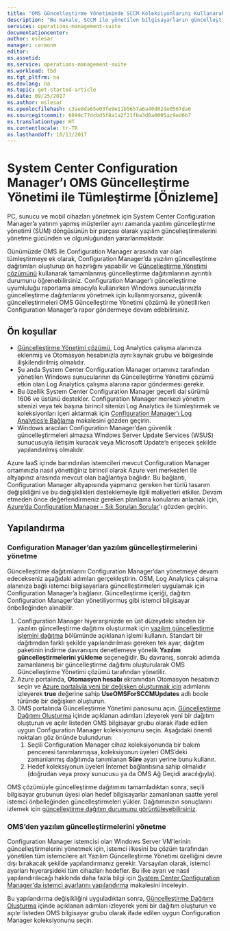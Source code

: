 ```yaml
---
title: "OMS Güncelleştirme Yönetiminde SCCM Koleksiyonlarını Kullanarak Güncelleştirmeleri Hedefleme | Microsoft Docs"
description: "Bu makale, SCCM ile yönetilen bilgisayarların güncelleştirmelerini yönetmek üzere System Center Configuration Manager’ı bu çözümle yapılandırmanıza yardımcı olmaya yöneliktir."
services: operations-management-suite
documentationcenter: 
author: eslesar
manager: carmonm
editor: 
ms.assetid: 
ms.service: operations-management-suite
ms.workload: tbd
ms.tgt_pltfrm: na
ms.devlang: na
ms.topic: get-started-article
ms.date: 09/25/2017
ms.author: eslesar
ms.openlocfilehash: c3ae8da65e03fe9e11b5657a6a40d02de0567da6
ms.sourcegitcommit: 6699c77dcbd5f8a1a2f21fba3d0a0005ac9ed6b7
ms.translationtype: HT
ms.contentlocale: tr-TR
ms.lasthandoff: 10/11/2017
---
```

# <a name="integrate-system-center-configuration-manager-with-oms-update-management-preview"></a>System Center Configuration Manager’ı OMS Güncelleştirme Yönetimi ile Tümleştirme [Önizleme]

PC, sunucu ve mobil cihazları yönetmek için System Center Configuration Manager’a yatırım yapmış müşteriler aynı zamanda yazılım güncelleştirme yönetimi (SUM) döngüsünün bir parçası olarak yazılım güncelleştirmelerini yönetme gücünden ve olgunluğundan yararlanmaktadır.  

Günümüzde OMS ile Configuration Manager arasında var olan tümleştirmeye ek olarak, Configuration Manager’da yazılım güncelleştirme dağıtımları oluşturup ön hazırlığını yapabilir ve [Güncelleştirme Yönetimi çözümünü](../operations-management-suite/oms-solution-update-management.md) kullanarak tamamlanmış güncelleştirme dağıtımlarının ayrıntılı durumunu öğrenebilirsiniz. Configuration Manager’ı güncelleştirme uyumluluğu raporlama amacıyla kullanırken Windows sunucularınızla güncelleştirme dağıtımlarını yönetmek için kullanmıyorsanız, güvenlik güncelleştirmeleri OMS Güncelleştirme Yönetimi çözümü ile yönetilirken Configuration Manager’a rapor göndermeye devam edebilirsiniz.

## <a name="prerequisites"></a>Ön koşullar

* [Güncelleştirme Yönetimi çözümü](../operations-management-suite/oms-solution-update-management.md), Log Analytics çalışma alanınıza eklenmiş ve Otomasyon hesabınızla aynı kaynak grubu ve bölgesinde ilişkilendirilmiş olmalıdır.   
* Şu anda System Center Configuration Manager ortamınız tarafından yönetilen Windows sunucularının da Güncelleştirme Yönetimi çözümü etkin olan Log Analytics çalışma alanına rapor göndermesi gerekir.  
* Bu özellik System Center Configuration Manager geçerli dal sürümü 1606 ve üstünü destekler.  Configuration Manager merkezi yönetim sitenizi veya tek başına birincil sitenizi Log Analytics ile tümleştirmek ve koleksiyonları içeri aktarmak için [Configuration Manager’ı Log Analytics’e Bağlama](../log-analytics/log-analytics-sccm.md) makalesini gözden geçirin.  
* Windows aracıları Configuration Manager’dan güvenlik güncelleştirmeleri almazsa Windows Server Update Services (WSUS) sunucusuyla iletişim kuracak veya Microsoft Update’e erişecek şekilde yapılandırılmış olmalıdır.   

Azure IaaS içinde barındırılan istemcileri mevcut Configuration Manager ortamınızla nasıl yönettiğiniz birincil olarak Azure veri merkezleri ile altyapınız arasında mevcut olan bağlantıya bağlıdır. Bu bağlantı, Configuration Manager altyapısında yapmanız gereken her türlü tasarım değişikliğini ve bu değişiklikleri desteklemeyle ilgili maliyetleri etkiler.  Devam etmeden önce değerlendirmeniz gereken planlama konularını anlamak için, [Azure’da Configuration Manager - Sık Sorulan Sorular](https://docs.microsoft.com/sccm/core/understand/configuration-manager-on-azure#networking)’ı gözden geçirin.    

## <a name="configuration"></a>Yapılandırma

### <a name="manage-software-updates-from-configuration-manager"></a>Configuration Manager’dan yazılım güncelleştirmelerini yönetme 

Güncelleştirme dağıtımlarını Configuration Manager’dan yönetmeye devam edecekseniz aşağıdaki adımları gerçekleştirin.  OSM, Log Analytics çalışma alanınıza bağlı istemci bilgisayarlara güncelleştirmeleri uygulamak için Configuration Manager’a bağlanır. Güncelleştirme içeriği, dağıtım Configuration Manager’dan yönetiliyormuş gibi istemci bilgisayar önbelleğinden alınabilir.  

1. Configuration Manager hiyerarşinizde en üst düzeydeki siteden bir yazılım güncelleştirme dağıtımı oluşturmak için [yazılım güncelleştirme işlemini dağıtma](https://docs.microsoft.com/en-us/sccm/sum/deploy-use/deploy-software-updates) bölümünde açıklanan işlemi kullanın.  Standart bir dağıtımdan farklı şekilde yapılandırılması gereken tek ayar, dağıtım paketinin indirme davranışını denetlemeye yönelik **Yazılım güncelleştirmelerini yükleme** seçeneğidir. Bu davranış, sonraki adımda zamanlanmış bir güncelleştirme dağıtımı oluşturularak OMS Güncelleştirme Yönetimi çözümü tarafından yönetilir.  
2. Azure portalında, **Otomasyon hesabı** ekranından Otomasyon hesabınızı seçin ve [Azure portalıyla yeni bir değişken oluşturmak için](../automation/automation-variables.md#to-create-a-new-variable-with-the-azure-portal) adımlarını izleyerek **true** değerine sahip **UseOMSForSCCMUpdates** adlı boole türünde bir değişken oluşturun.
3. OMS portalında Güncelleştirme Yönetimi panosunu açın.  [Güncelleştirme Dağıtımı Oluşturma](../operations-management-suite/oms-solution-update-management.md#creating-an-update-deployment) içinde açıklanan adımları izleyerek yeni bir dağıtım oluşturun ve açılır listeden OMS bilgisayar grubu olarak ifade edilen uygun Configuration Manager koleksiyonunu seçin.  Aşağıdaki önemli noktaları göz önünde bulundurun:
    1. Seçili Configuration Manager cihaz koleksiyonunda bir bakım penceresi tanımlanmışsa, koleksiyonun üyeleri OMS’deki zamanlanmış dağıtımda tanımlanan **Süre** ayarı yerine bunu kullanır.
    2. Hedef koleksiyonun üyeleri İnternet bağlantısına sahip olmalıdır (doğrudan veya proxy sunucusu ya da OMS Ağ Geçidi aracılığıyla).  

OMS çözümüyle güncelleştirme dağıtımını tamamladıktan sonra, seçili bilgisayar grubunun üyesi olan hedef bilgisayarlar zamanlanan saatte yerel istemci önbelleğinden güncelleştirmeleri yükler.  Dağıtımınızın sonuçlarını izlemek için [güncelleştirme dağıtım durumunu görüntüleyebilirsiniz](../operations-management-suite/oms-solution-update-management.md#viewing-update-deployments).  

### <a name="manage-software-updates-from-oms"></a>OMS’den yazılım güncelleştirmelerini yönetme

Configuration Manager istemcisi olan Windows Server VM’lerinin güncelleştirmelerini yönetmek için, istemci ilkesini bu çözüm tarafından yönetilen tüm istemcilere ait Yazılım Güncelleştirme Yönetimi özelliğini devre dışı bırakacak şekilde yapılandırmanız gerekir.  Varsayılan olarak, istemci ayarları hiyerarşideki tüm cihazları hedefler.  Bu ilke ayarı ve nasıl yapılandırılacağı hakkında daha fazla bilgi için [System Center Configuration Manager'da istemci ayarlarını yapılandırma](https://docs.microsoft.com/sccm/core/clients/deploy/configure-client-settings) makalesini inceleyin.  

Bu yapılandırma değişikliğini uyguladıktan sonra, [Güncelleştirme Dağıtımı Oluşturma](../operations-management-suite/oms-solution-update-management.md#creating-an-update-deployment) içinde açıklanan adımları izleyerek yeni bir dağıtım oluşturun ve açılır listeden OMS bilgisayar grubu olarak ifade edilen uygun Configuration Manager koleksiyonunu seçin. 

